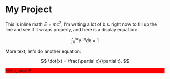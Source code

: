 # My Project

This is inline math $E=mc^2$, I'm writing a lot of b.s. right now to fill up the line and see if it wraps properly, and here is a display equation:

$$
\int_0^\infty e^{-x} dx = 1
$$

More text, let's do another equation:

$$
\dot{x} = \frac{\partial x}{\partial t}.
$$

<div style="background-color: red">
    <p>Hello, world!</p>
</div>